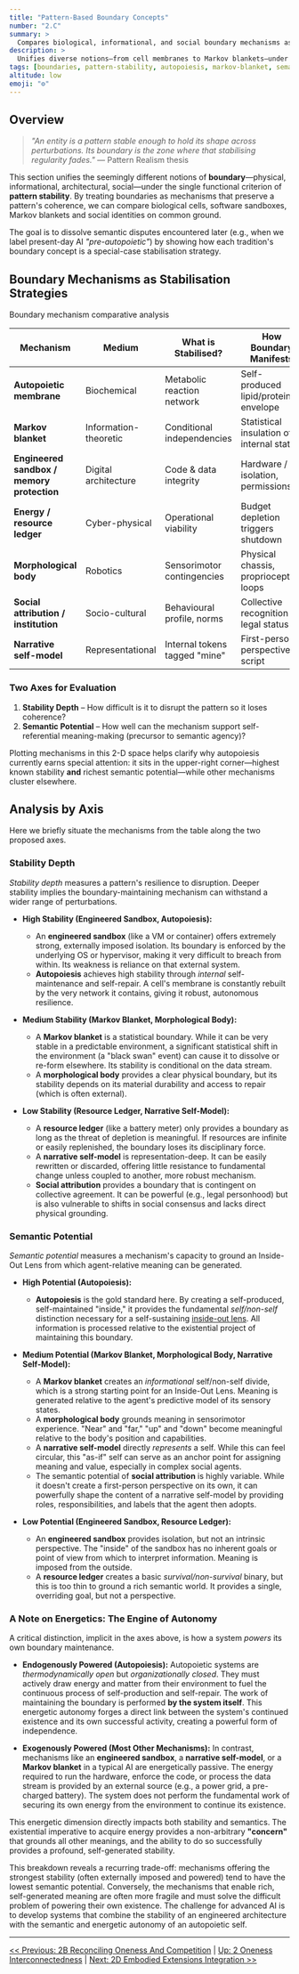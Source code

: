```yaml
---
title: "Pattern-Based Boundary Concepts"
number: "2.C"
summary: >
  Compares biological, informational, and social boundary mechanisms as strategies for preserving pattern coherence.
description: >
  Unifies diverse notions—from cell membranes to Markov blankets—under a functional criterion of pattern stability, mapping each mechanism by stability depth and semantic potential.
tags: [boundaries, pattern-stability, autopoiesis, markov-blanket, semantics]
altitude: low
emoji: "⚙️"
---
```


## Overview

> *"An entity is a pattern stable enough to hold its shape across perturbations.  Its boundary is the zone where that stabilising regularity fades."* — Pattern Realism thesis

This section unifies the seemingly different notions of **boundary**—physical, informational, architectural, social—under the single functional criterion of **pattern stability**.  By treating boundaries as mechanisms that preserve a pattern's coherence, we can compare biological cells, software sandboxes, Markov blankets and social identities on common ground.

The goal is to dissolve semantic disputes encountered later (e.g., when we label present-day AI *"pre-autopoietic"*) by showing how each tradition's boundary concept is a special-case stabilisation strategy.

## Boundary Mechanisms as Stabilisation Strategies

Boundary mechanism comparative analysis

| Mechanism | Medium | What is Stabilised? | How Boundary Manifests | Typical Strength | Semantic Potential |
|-----------|--------|---------------------|------------------------|------------------|---------------------|
| **Autopoietic membrane** | Biochemical | Metabolic reaction network | Self-produced lipid/protein envelope | ★★★★☆ | High |
| **Markov blanket** | Information-theoretic | Conditional independencies | Statistical insulation of internal states | ★★★☆☆ | Medium |
| **Engineered sandbox / memory protection** | Digital architecture | Code & data integrity | Hardware / OS isolation, permissions | ★★★★★ | Low |
| **Energy / resource ledger** | Cyber-physical | Operational viability | Budget depletion triggers shutdown | ★★☆☆☆ | Low |
| **Morphological body** | Robotics | Sensorimotor contingencies | Physical chassis, proprioception loops | ★★★☆☆ | Medium |
| **Social attribution / institution** | Socio-cultural | Behavioural profile, norms | Collective recognition & legal status | ★★☆☆☆ | Variable |
| **Narrative self-model** | Representational | Internal tokens tagged "mine" | First-person perspective script | ★★☆☆☆ | Medium |

### Two Axes for Evaluation

1. **Stability Depth** – How difficult is it to disrupt the pattern so it loses coherence?
2. **Semantic Potential** – How well can the mechanism support self-referential meaning-making (precursor to semantic agency)?

Plotting mechanisms in this 2-D space helps clarify why autopoiesis currently earns special attention: it sits in the upper-right corner—highest known stability **and** richest semantic potential—while other mechanisms cluster elsewhere.

## Analysis by Axis

Here we briefly situate the mechanisms from the table along the two proposed axes.

### Stability Depth

*Stability depth* measures a pattern's resilience to disruption. Deeper stability implies the boundary-maintaining mechanism can withstand a wider range of perturbations.

- **High Stability (Engineered Sandbox, Autopoiesis):**
  - An **engineered sandbox** (like a VM or container) offers extremely strong, externally imposed isolation. Its boundary is enforced by the underlying OS or hypervisor, making it very difficult to breach from within. Its weakness is reliance on that external system.
  - **Autopoiesis** achieves high stability through *internal* self-maintenance and self-repair. A cell's membrane is constantly rebuilt by the very network it contains, giving it robust, autonomous resilience.

- **Medium Stability (Markov Blanket, Morphological Body):**
  - A **Markov blanket** is a statistical boundary. While it can be very stable in a predictable environment, a significant statistical shift in the environment (a "black swan" event) can cause it to dissolve or re-form elsewhere. Its stability is conditional on the data stream.
  - A **morphological body** provides a clear physical boundary, but its stability depends on its material durability and access to repair (which is often external).

- **Low Stability (Resource Ledger, Narrative Self-Model):**
  - A **resource ledger** (like a battery meter) only provides a boundary as long as the threat of depletion is meaningful. If resources are infinite or easily replenished, the boundary loses its disciplinary force.
  - A **narrative self-model** is representation-deep. It can be easily rewritten or discarded, offering little resistance to fundamental change unless coupled to another, more robust mechanism.
  - **Social attribution** provides a boundary that is contingent on collective agreement. It can be powerful (e.g., legal personhood) but is also vulnerable to shifts in social consensus and lacks direct physical grounding.

### Semantic Potential

*Semantic potential* measures a mechanism's capacity to ground an Inside-Out Lens from which agent-relative meaning can be generated.

- **High Potential (Autopoiesis):**
  - **Autopoiesis** is the gold standard here. By creating a self-produced, self-maintained "inside," it provides the fundamental *self/non-self* distinction necessary for a self-sustaining [inside-out lens](../glossary/I.md#inside-out-lens). All information is processed relative to the existential project of maintaining this boundary.

- **Medium Potential (Markov Blanket, Morphological Body, Narrative Self-Model):**
  - A **Markov blanket** creates an *informational* self/non-self divide, which is a strong starting point for an Inside-Out Lens. Meaning is generated relative to the agent's predictive model of its sensory states.
  - A **morphological body** grounds meaning in sensorimotor experience. "Near" and "far," "up" and "down" become meaningful relative to the body's position and capabilities.
  - A **narrative self-model** directly *represents* a self. While this can feel circular, this "as-if" self can serve as an anchor point for assigning meaning and value, especially in complex social agents.
  - The semantic potential of **social attribution** is highly variable. While it doesn't create a first-person perspective on its own, it can powerfully shape the content of a narrative self-model by providing roles, responsibilities, and labels that the agent then adopts.

- **Low Potential (Engineered Sandbox, Resource Ledger):**
  - An **engineered sandbox** provides isolation, but not an intrinsic perspective. The "inside" of the sandbox has no inherent goals or point of view from which to interpret information. Meaning is imposed from the outside.
  - A **resource ledger** creates a basic *survival/non-survival* binary, but this is too thin to ground a rich semantic world. It provides a single, overriding goal, but not a perspective.

### A Note on Energetics: The Engine of Autonomy

A critical distinction, implicit in the axes above, is how a system *powers* its own boundary maintenance.

- **Endogenously Powered (Autopoiesis):** Autopoietic systems are *thermodynamically open* but *organizationally closed*. They must actively draw energy and matter from their environment to fuel the continuous process of self-production and self-repair. The work of maintaining the boundary is performed **by the system itself**. This energetic autonomy forges a direct link between the system's continued existence and its own successful activity, creating a powerful form of independence.

- **Exogenously Powered (Most Other Mechanisms):** In contrast, mechanisms like an **engineered sandbox**, a **narrative self-model**, or a **Markov blanket** in a typical AI are energetically passive. The energy required to run the hardware, enforce the code, or process the data stream is provided by an external source (e.g., a power grid, a pre-charged battery). The system does not perform the fundamental work of securing its own energy from the environment to continue its existence.

This energetic dimension directly impacts both stability and semantics. The existential imperative to acquire energy provides a non-arbitrary **"concern"** that grounds all other meanings, and the ability to do so successfully provides a profound, self-generated stability.

This breakdown reveals a recurring trade-off: mechanisms offering the strongest stability (often externally imposed and powered) tend to have the lowest semantic potential. Conversely, the mechanisms that enable rich, self-generated meaning are often more fragile and must solve the difficult problem of powering their own existence. The challenge for advanced AI is to develop systems that combine the stability of an engineered architecture with the semantic and energetic autonomy of an autopoietic self.

---
[<< Previous: 2B Reconciling Oneness And Competition](2b-reconciling-oneness-and-competition.md) | [Up: 2 Oneness Interconnectedness](2-oneness-interconnectedness.md) | [Next: 2D Embodied Extensions Integration >>](2d-embodied-extensions-integration.md)
